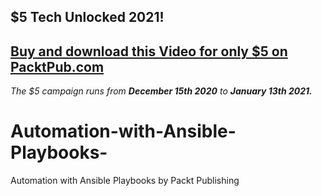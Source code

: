 ## $5 Tech Unlocked 2021!
[Buy and download this Video for only $5 on PacktPub.com](https://www.packtpub.com/product/automation-with-ansible-playbooks-video/9781800206496)
-----
*The $5 campaign         runs from __December 15th 2020__ to __January 13th 2021.__*

# Automation-with-Ansible-Playbooks-
Automation with Ansible Playbooks by Packt Publishing
